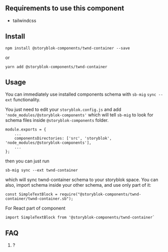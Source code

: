 ## Requirements to use this component
- tailwindcss

## Install
```
npm install @storyblok-components/twnd-container --save
```
or
```
yarn add @storyblok-components/twnd-container
```

## Usage
You can immediately use installed components schema with `sb-mig` `sync --ext` functionality.

You just need to edit your `storyblok.config.js` and add `'node_modules/@storyblok-components'` which will tell `sb-mig` to look for schema files inside `@storyblok-components` folder.
```
module.exports = {
    ...
    componentsDirectories: ['src', 'storyblok', 'node_modules/@storyblok-components'],
    ...
};

```

then you can just run

```
sb-mig sync --ext twnd-container
```

which will sync twnd-container schema to your storyblok space.
You can also, import schema inside your other schema, and use only part of it:
```
const SimpleTextBlock = require("@storyblok-components/twnd-container/twnd-container.sb");
```

For React part of component
```
import SimpleTextBlock from '@storyblok-components/twnd-container`
```


## FAQ
1) ?

